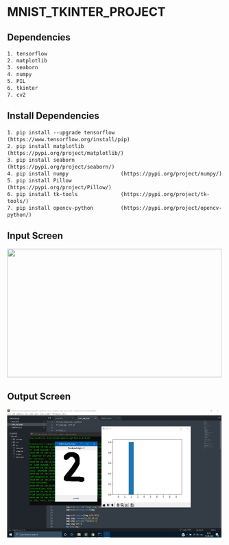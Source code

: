 # MNIST_TKINTER_PROJECT

## Dependencies
    1. tensorflow
    2. matplotlib
    3. seaborn 
    4. numpy 
    5. PIL 
    6. tkinter 
    7. cv2
    
## Install Dependencies
    1. pip install --upgrade tensorflow  (https://www.tensorflow.org/install/pip)
    2. pip install matplotlib            (https://pypi.org/project/matplotlib/)
    3. pip install seaborn               (https://pypi.org/project/seaborn/)
    4. pip install numpy                 (https://pypi.org/project/numpy/)
    5. pip install Pillow                (https://pypi.org/project/Pillow/)
    6. pip install tk-tools              (https://pypi.org/project/tk-tools/)
    7. pip install opencv-python         (https://pypi.org/project/opencv-python/)
    
## Input Screen

<img style="width:500px" src="https://user-images.githubusercontent.com/50513363/92754232-42dc2380-f3a8-11ea-8263-09cd6417b878.png" height="300" >

## Output Screen

<img style="width:500px" src="Output/Screenshot%20(1011).png" height="300" >
    
